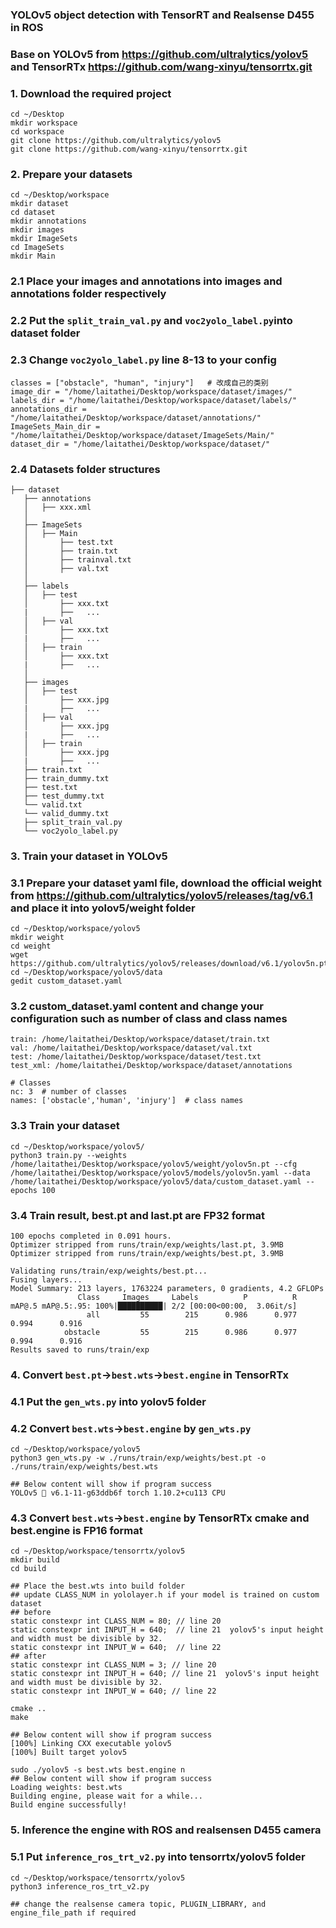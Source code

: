 ### YOLOv5 object detection with TensorRT and Realsense D455 in ROS
### Base on YOLOv5 from https://github.com/ultralytics/yolov5 and TensorRTx https://github.com/wang-xinyu/tensorrtx.git

### 1. Download the required project
```
cd ~/Desktop
mkdir workspace
cd workspace
git clone https://github.com/ultralytics/yolov5
git clone https://github.com/wang-xinyu/tensorrtx.git
```

### 2. Prepare your datasets
```
cd ~/Desktop/workspace
mkdir dataset
cd dataset
mkdir annotations
mkdir images
mkdir ImageSets
cd ImageSets
mkdir Main
```

### 2.1 Place your images and annotations into images and annotations folder respectively
### 2.2 Put the ```split_train_val.py``` and ```voc2yolo_label.py```into dataset folder
### 2.3 Change ```voc2yolo_label.py``` line 8-13 to your config
```
classes = ["obstacle", "human", "injury"]   # 改成自己的类别
image_dir = "/home/laitathei/Desktop/workspace/dataset/images/"
labels_dir = "/home/laitathei/Desktop/workspace/dataset/labels/"
annotations_dir = "/home/laitathei/Desktop/workspace/dataset/annotations/"
ImageSets_Main_dir = "/home/laitathei/Desktop/workspace/dataset/ImageSets/Main/"
dataset_dir = "/home/laitathei/Desktop/workspace/dataset/"
```

### 2.4 Datasets folder structures
```
├── dataset
   ├── annotations
   │   ├── xxx.xml
   │   
   ├── ImageSets
   │   ├── Main
   │       ├── test.txt
   │       ├── train.txt
   │       ├── trainval.txt
   │       ├── val.txt
   │   
   ├── labels
   │   ├── test
   │       ├── xxx.txt
   |       ├──   ...
   │   ├── val 
   │       ├── xxx.txt
   |       ├──   ...
   │   ├── train
   │       ├── xxx.txt
   |       ├──   ...
   │   
   ├── images
   │   ├── test
   │       ├── xxx.jpg
   |       ├──   ...
   │   ├── val 
   │       ├── xxx.jpg
   |       ├──   ...
   │   ├── train
   │       ├── xxx.jpg
   |       ├──   ...
   ├── train.txt
   ├── train_dummy.txt
   ├── test.txt
   ├── test_dummy.txt
   └── valid.txt
   └── valid_dummy.txt
   ├── split_train_val.py
   └── voc2yolo_label.py
```

### 3. Train your dataset in YOLOv5
### 3.1 Prepare your dataset yaml file, download the official weight from https://github.com/ultralytics/yolov5/releases/tag/v6.1 and place it into yolov5/weight folder
```
cd ~/Desktop/workspace/yolov5
mkdir weight
cd weight
wget https://github.com/ultralytics/yolov5/releases/download/v6.1/yolov5n.pt
cd ~/Desktop/workspace/yolov5/data
gedit custom_dataset.yaml
```

### 3.2 custom_dataset.yaml content and change your configuration such as number of class and class names
```
train: /home/laitathei/Desktop/workspace/dataset/train.txt
val: /home/laitathei/Desktop/workspace/dataset/val.txt
test: /home/laitathei/Desktop/workspace/dataset/test.txt
test_xml: /home/laitathei/Desktop/workspace/dataset/annotations

# Classes
nc: 3  # number of classes
names: ['obstacle','human', 'injury']  # class names
```

### 3.3 Train your dataset
```
cd ~/Desktop/workspace/yolov5/
python3 train.py --weights /home/laitathei/Desktop/workspace/yolov5/weight/yolov5n.pt --cfg /home/laitathei/Desktop/workspace/yolov5/models/yolov5n.yaml --data /home/laitathei/Desktop/workspace/yolov5/data/custom_dataset.yaml --epochs 100
```

### 3.4 Train result, best.pt and last.pt are FP32 format
```
100 epochs completed in 0.091 hours.
Optimizer stripped from runs/train/exp/weights/last.pt, 3.9MB
Optimizer stripped from runs/train/exp/weights/best.pt, 3.9MB

Validating runs/train/exp/weights/best.pt...
Fusing layers... 
Model Summary: 213 layers, 1763224 parameters, 0 gradients, 4.2 GFLOPs
               Class     Images     Labels          P          R     mAP@.5 mAP@.5:.95: 100%|██████████| 2/2 [00:00<00:00,  3.06it/s]                                                                      
                 all         55        215      0.986      0.977      0.994      0.916
            obstacle         55        215      0.986      0.977      0.994      0.916
Results saved to runs/train/exp
```

### 4. Convert ```best.pt```->```best.wts```->```best.engine``` in TensorRTx
### 4.1 Put the ```gen_wts.py``` into yolov5 folder
### 4.2 Convert ```best.wts```->```best.engine``` by ```gen_wts.py```
```
cd ~/Desktop/workspace/yolov5
python3 gen_wts.py -w ./runs/train/exp/weights/best.pt -o ./runs/train/exp/weights/best.wts

## Below content will show if program success
YOLOv5 🚀 v6.1-11-g63ddb6f torch 1.10.2+cu113 CPU
```

### 4.3 Convert ```best.wts```->```best.engine``` by TensorRTx cmake and best.engine is FP16 format
```
cd ~/Desktop/workspace/tensorrtx/yolov5
mkdir build
cd build

## Place the best.wts into build folder
## update CLASS_NUM in yololayer.h if your model is trained on custom dataset
## before 
static constexpr int CLASS_NUM = 80; // line 20
static constexpr int INPUT_H = 640;  // line 21  yolov5's input height and width must be divisible by 32.
static constexpr int INPUT_W = 640;  // line 22
## after 
static constexpr int CLASS_NUM = 3; // line 20
static constexpr int INPUT_H = 640; // line 21  yolov5's input height and width must be divisible by 32.
static constexpr int INPUT_W = 640; // line 22

cmake ..
make

## Below content will show if program success
[100%] Linking CXX executable yolov5
[100%] Built target yolov5

sudo ./yolov5 -s best.wts best.engine n
## Below content will show if program success
Loading weights: best.wts
Building engine, please wait for a while...
Build engine successfully!
```

### 5. Inference the engine with ROS and realsensen D455 camera
### 5.1 Put ```inference_ros_trt_v2.py``` into tensorrtx/yolov5 folder
```
cd ~/Desktop/workspace/tensorrtx/yolov5
python3 inference_ros_trt_v2.py

## change the realsense camera topic, PLUGIN_LIBRARY, and engine_file_path if required
```
